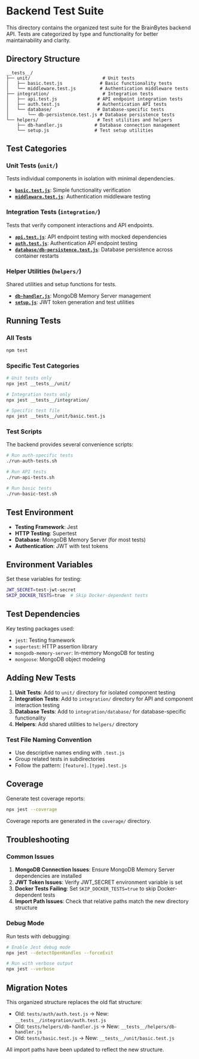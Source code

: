 # Backend Test Suite

This directory contains the organized test suite for the BrainBytes backend API. Tests are categorized by type and functionality for better maintainability and clarity.

## Directory Structure

```
__tests__/
├── unit/                           # Unit tests
│   ├── basic.test.js              # Basic functionality tests
│   └── middleware.test.js         # Authentication middleware tests
├── integration/                    # Integration tests
│   ├── api.test.js               # API endpoint integration tests
│   ├── auth.test.js              # Authentication API tests
│   └── database/                 # Database-specific tests
│       └── db-persistence.test.js # Database persistence tests
└── helpers/                      # Test utilities and helpers
    ├── db-handler.js            # Database connection management
    └── setup.js                 # Test setup utilities
```

## Test Categories

### Unit Tests (`unit/`)
Tests individual components in isolation with minimal dependencies.

- **[`basic.test.js`](unit/basic.test.js)**: Simple functionality verification
- **[`middleware.test.js`](unit/middleware.test.js)**: Authentication middleware testing

### Integration Tests (`integration/`)
Tests that verify component interactions and API endpoints.

- **[`api.test.js`](integration/api.test.js)**: API endpoint testing with mocked dependencies
- **[`auth.test.js`](integration/auth.test.js)**: Authentication API endpoint testing
- **[`database/db-persistence.test.js`](integration/database/db-persistence.test.js)**: Database persistence across container restarts

### Helper Utilities (`helpers/`)
Shared utilities and setup functions for tests.

- **[`db-handler.js`](helpers/db-handler.js)**: MongoDB Memory Server management
- **[`setup.js`](helpers/setup.js)**: JWT token generation and test utilities

## Running Tests

### All Tests
```bash
npm test
```

### Specific Test Categories
```bash
# Unit tests only
npx jest __tests__/unit/

# Integration tests only
npx jest __tests__/integration/

# Specific test file
npx jest __tests__/unit/basic.test.js
```

### Test Scripts
The backend provides several convenience scripts:

```bash
# Run auth-specific tests
./run-auth-tests.sh

# Run API tests
./run-api-tests.sh

# Run basic tests
./run-basic-test.sh
```

## Test Environment

- **Testing Framework**: Jest
- **HTTP Testing**: Supertest
- **Database**: MongoDB Memory Server (for most tests)
- **Authentication**: JWT with test tokens

## Environment Variables

Set these variables for testing:

```bash
JWT_SECRET=test-jwt-secret
SKIP_DOCKER_TESTS=true  # Skip Docker-dependent tests
```

## Test Dependencies

Key testing packages used:

- `jest`: Testing framework
- `supertest`: HTTP assertion library
- `mongodb-memory-server`: In-memory MongoDB for testing
- `mongoose`: MongoDB object modeling

## Adding New Tests

1. **Unit Tests**: Add to `unit/` directory for isolated component testing
2. **Integration Tests**: Add to `integration/` directory for API and component interaction testing
3. **Database Tests**: Add to `integration/database/` for database-specific functionality
4. **Helpers**: Add shared utilities to `helpers/` directory

### Test File Naming Convention

- Use descriptive names ending with `.test.js`
- Group related tests in subdirectories
- Follow the pattern: `[feature].[type].test.js`

## Coverage

Generate test coverage reports:

```bash
npx jest --coverage
```

Coverage reports are generated in the `coverage/` directory.

## Troubleshooting

### Common Issues

1. **MongoDB Connection Issues**: Ensure MongoDB Memory Server dependencies are installed
2. **JWT Token Issues**: Verify JWT_SECRET environment variable is set
3. **Docker Tests Failing**: Set `SKIP_DOCKER_TESTS=true` to skip Docker-dependent tests
4. **Import Path Issues**: Check that relative paths match the new directory structure

### Debug Mode

Run tests with debugging:

```bash
# Enable Jest debug mode
npx jest --detectOpenHandles --forceExit

# Run with verbose output
npx jest --verbose
```

## Migration Notes

This organized structure replaces the old flat structure:

- Old: `tests/auth/auth.test.js` → New: `__tests__/integration/auth.test.js`
- Old: `tests/helpers/db-handler.js` → New: `__tests__/helpers/db-handler.js`
- Old: `tests/basic.test.js` → New: `__tests__/unit/basic.test.js`

All import paths have been updated to reflect the new structure.